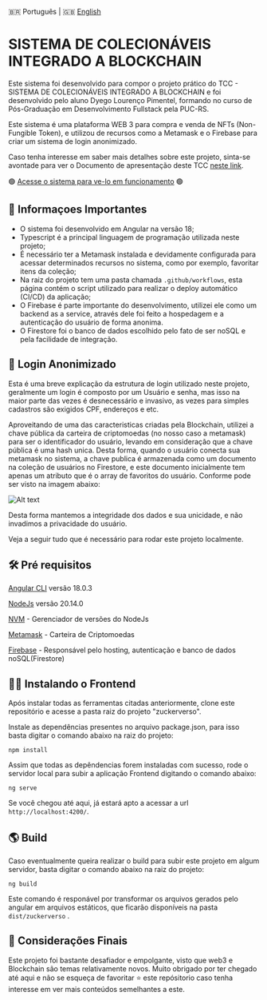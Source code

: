🇧🇷 Português | 🇬🇧 [English](README_en.md)

# SISTEMA DE COLECIONÁVEIS INTEGRADO A BLOCKCHAIN

Este sistema foi desenvolvido para compor o projeto prático do TCC - SISTEMA DE COLECIONÁVEIS INTEGRADO A BLOCKCHAIN e foi desenvolvido pelo aluno Dyego Lourenço Pimentel, formando no curso de Pós-Graduação em Desenvolvimento Fullstack pela PUC-RS.

Este sistema é uma plataforma WEB 3 para compra e venda de NFTs (Non-Fungible Token), e utilizou de recursos como a Metamask e o Firebase para criar um sistema de login anonimizado. 

Caso tenha interesse em saber mais detalhes sobre este projeto, sinta-se avontade para ver o Documento de apresentação deste TCC [neste link]().

🟢 [Acesse o sistema para ve-lo em funcionamento](https://zucerverso.com.br) 🟢

## 🔴 Informaçoes Importantes
- O sistema foi desenvolvido em Angular na versão 18;
- Typescript é a principal linguagem de programação utilizada neste projeto;
- É necessário ter a Metamask instalada e devidamente configurada para acessar determinados recursos no sistema, como por exemplo, favoritar itens da coleção;
- Na raiz do projeto tem uma pasta chamada `.github/workflows`, esta página contém o script utilizado para realizar o deploy automático (CI/CD) da aplicação;
-  O Firebase é parte importante do desenvolvimento, utilizei ele como um backend as a service, através dele foi feito a hospedagem e a autenticação do usuário de forma anonima.
- O Firestore foi o banco de dados escolhido pelo fato de ser noSQL e pela facilidade de integração.

## 🥷 Login Anonimizado
Esta é uma breve explicação da estrutura de login utilizado neste projeto, geralmente um login é composto por um Usuário e senha, mas isso na maior parte das vezes é desnecessário e invasivo, as vezes para simples cadastros são exigidos CPF, endereços e etc.

Aproveitando de uma das caracteristicas criadas pela Blockchain, utilizei a chave pública da carteira de criptomoedas (no nosso caso a metamask) para ser o identificador do usuário, levando em consideração que a chave pública é uma hash unica. Desta forma, quando o usuário conecta sua metamask no sistema, a chave publica é armazenada como um documento na coleção de usuários no Firestore, e este documento inicialmente tem apenas um atributo que é o array de favoritos do usuário. Conforme pode ser visto na imagem abaixo:

![Alt text](<Captura de Tela 2024-06-20 às 23.37.00.png>)

Desta forma mantemos a integridade dos dados e sua unicidade, e não invadimos a privacidade do usuário.

Veja a seguir tudo que é necessário para rodar este projeto localmente.

## 🛠️ Pré requisitos
 [Angular CLI](https://github.com/angular/angular-cli) versão 18.0.3

 [NodeJs](https://nodejs.org/pt) versão 20.14.0

 [NVM](https://nodejs.org/pt/download/package-manager) - Gerenciador de versões do NodeJs

 [Metamask](https://metamask.io) - Carteira de Criptomoedas 

[Firebase](https://firebase.google.com/) - Responsável pelo hosting, autenticação e banco de dados noSQL(Firestore)

## 🧑‍💻 Instalando o Frontend

Após instalar todas as ferramentas citadas anteriormente, clone este repositório e acesse a pasta raiz do projeto "zuckerverso".

Instale as dependências presentes no arquivo package.json, para isso basta digitar o comando abaixo na raiz do projeto:

```
npm install
```

Assim que todas as depêndencias forem instaladas com sucesso, rode o servidor local para subir a aplicação Frontend digitando o comando abaixo:
```
ng serve
```

Se você chegou até aqui, já estará apto a acessar a url `http://localhost:4200/`. 


## 🌎 Build

Caso eventualmente queira realizar o build para subir este projeto em algum servidor, basta digitar o comando abaixo na raiz do projeto:
```
ng build
```
Este comando é responável por transformar os arquivos gerados pelo angular em arquivos estáticos, que ficarão disponíveis na pasta `dist/zuckerverso` .


## 🙏 Considerações Finais
Este projeto foi bastante desafiador e empolgante, visto que web3 e Blockchain são temas relativamente novos. Muito obrigado por ter chegado até aqui e não se esqueça de favoritar ⭐️ este repósitorio caso tenha interesse em ver mais conteúdos semelhantes a este. 
